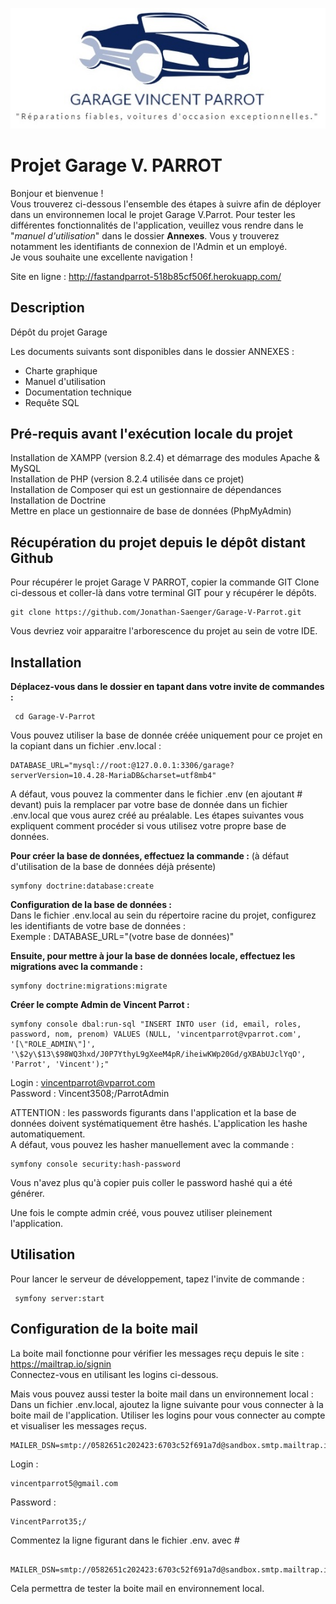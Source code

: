 <p align="center"><img src="public\images\generiques\garagevparrot.jpg">

<h1>Projet Garage V. PARROT</h1>

Bonjour et bienvenue ! <br>
Vous trouverez ci-dessous l'ensemble des étapes à suivre afin de déployer dans un environnemen local le projet Garage V.Parrot. 
Pour tester les différentes fonctionnalités de l'application, veuillez vous rendre dans le  "_manuel d'utilisation_" dans le dossier **Annexes**. Vous y trouverez notamment les identifiants de connexion de l'Admin et un employé. <br>
Je vous souhaite une excellente navigation !

Site en ligne : http://fastandparrot-518b85cf506f.herokuapp.com/

<h2>Description </h2>

Dépôt du projet Garage 

Les documents suivants sont disponibles dans le dossier ANNEXES : 
<ul>
<li>Charte graphique</li>
<li>Manuel d'utilisation</li>
<li>Documentation technique</li>
<li> Requête SQL</li>
</ul>

<h2> Pré-requis avant l'exécution locale du projet </h2>

Installation de XAMPP (version 8.2.4) et démarrage des modules Apache & MySQL <br>
Installation de PHP (version 8.2.4 utilisée dans ce projet) <br>
Installation de Composer qui est un gestionnaire de dépendances <br>
Installation de Doctrine <br>
Mettre en place un gestionnaire de base de données (PhpMyAdmin)

<h2> Récupération du projet depuis le dépôt distant Github </h2>

Pour récupérer le projet Garage V PARROT, copier la commande GIT Clone ci-dessous et coller-là dans votre terminal GIT pour y récupérer le dépôts. <br>
```
git clone https://github.com/Jonathan-Saenger/Garage-V-Parrot.git
```
Vous devriez voir apparaitre l'arborescence du projet au sein de votre IDE. 

<h2> Installation </h2>

**Déplacez-vous dans le dossier en tapant dans votre invite de commandes :** <br>
```
 cd Garage-V-Parrot
```
Vous pouvez utiliser la base de donnée créée uniquement pour ce projet en la copiant dans un fichier .env.local : 
```
DATABASE_URL="mysql://root:@127.0.0.1:3306/garage?serverVersion=10.4.28-MariaDB&charset=utf8mb4"
```
A défaut, vous pouvez la commenter dans le fichier .env (en ajoutant # devant) puis la remplacer par votre base de donnée dans un fichier .env.local que vous aurez créé au préalable. Les étapes suivantes vous expliquent comment procéder si vous utilisez votre propre base de données. 

**Pour créer la base de données, effectuez la commande :** (à défaut d'utilisation de la base de données déjà présente) <br>
``` 
symfony doctrine:database:create
```

**Configuration de la base de données :** <br>
Dans le fichier .env.local au sein du répertoire racine du projet, configurez les identifiants de votre base de données : <br>
Exemple : DATABASE_URL="(votre base de données)"<br>

**Ensuite, pour mettre à jour la base de données locale, effectuez les migrations avec la commande :** 
```
symfony doctrine:migrations:migrate
```

**Créer le compte Admin de Vincent Parrot :** 

``` 
symfony console dbal:run-sql "INSERT INTO user (id, email, roles, password, nom, prenom) VALUES (NULL, 'vincentparrot@vparrot.com', '[\"ROLE_ADMIN\"]', '\$2y\$13\$98WQ3hxd/J0P7YthyL9gXeeM4pR/iheiwKWp20Gd/gXBAbUJclYqO', 'Parrot', 'Vincent');"
```
Login : vincentparrot@vparrot.com<br>
Password : Vincent3508;/ParrotAdmin<br>

ATTENTION : les passwords figurants dans l'application et la base de données doivent systématiquement être hashés. L'application les hashe automatiquement. <br>
A défaut, vous pouvez les hasher manuellement avec la commande : 
```
symfony console security:hash-password 
```
Vous n'avez plus qu'à copier puis coller le password hashé qui a été générer. <br>

Une fois le compte admin créé, vous pouvez utiliser pleinement l'application. 

<h2> Utilisation </h2>

Pour lancer le serveur de développement, tapez l'invite de commande : 
```
 symfony server:start
 ```

<h2> Configuration de la boite mail </h2>

La boite mail fonctionne pour vérifier les messages reçu depuis le site : https://mailtrap.io/signin <br>
Connectez-vous en utilisant les logins ci-dessous.

Mais vous pouvez aussi tester la boite mail dans un environnement local : <br>
Dans un fichier .env.local, ajoutez la ligne suivante pour vous connecter à la boite mail de l'application. Utiliser les logins pour vous connecter au compte et visualiser les messages reçus.
``` 
MAILER_DSN=smtp://0582651c202423:6703c52f691a7d@sandbox.smtp.mailtrap.io:2525 
```
Login : 
```
vincentparrot5@gmail.com
```
Password :
```
VincentParrot35;/
```

Commentez la ligne figurant dans le fichier .env. avec # <br>
```
 MAILER_DSN=smtp://0582651c202423:6703c52f691a7d@sandbox.smtp.mailtrap.io:2525
 ```

Cela permettra de tester la boite mail en environnement local.
